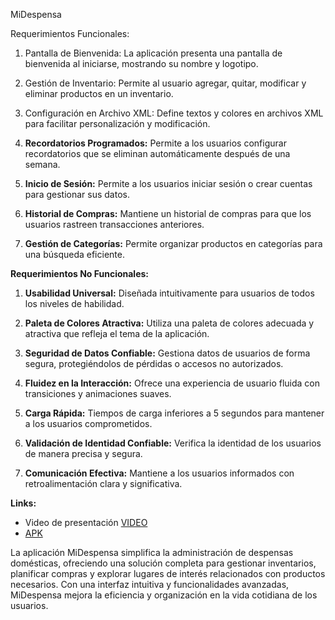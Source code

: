 MiDespensa

Requerimientos Funcionales:

1. Pantalla de Bienvenida: La aplicación presenta una pantalla de bienvenida al iniciarse, mostrando su nombre y logotipo.

2. Gestión de Inventario: Permite al usuario agregar, quitar, modificar y eliminar productos en un inventario.

3. Configuración en Archivo XML: Define textos y colores en archivos XML para facilitar personalización y modificación.

4. **Recordatorios Programados:** Permite a los usuarios configurar recordatorios que se eliminan automáticamente después de una semana.

5. **Inicio de Sesión:** Permite a los usuarios iniciar sesión o crear cuentas para gestionar sus datos.

6. **Historial de Compras:** Mantiene un historial de compras para que los usuarios rastreen transacciones anteriores.

7. **Gestión de Categorías:** Permite organizar productos en categorías para una búsqueda eficiente.

**Requerimientos No Funcionales:**

1. **Usabilidad Universal:** Diseñada intuitivamente para usuarios de todos los niveles de habilidad.

2. **Paleta de Colores Atractiva:** Utiliza una paleta de colores adecuada y atractiva que refleja el tema de la aplicación.

3. **Seguridad de Datos Confiable:** Gestiona datos de usuarios de forma segura, protegiéndolos de pérdidas o accesos no autorizados.

4. **Fluidez en la Interacción:** Ofrece una experiencia de usuario fluida con transiciones y animaciones suaves.

5. **Carga Rápida:** Tiempos de carga inferiores a 5 segundos para mantener a los usuarios comprometidos.

6. **Validación de Identidad Confiable:** Verifica la identidad de los usuarios de manera precisa y segura.

7. **Comunicación Efectiva:** Mantiene a los usuarios informados con retroalimentación clara y significativa.


**Links:**
- Video de presentación [VIDEO](https://youtu.be/EJbrRDDYYuY)
- [APK](https://drive.google.com/file/d/1TcjJHg9ps-5fcKbrSNCV-sDs25pnFp7c/view?usp=sharing)

La aplicación MiDespensa simplifica la administración de despensas domésticas, ofreciendo una solución completa para gestionar inventarios, planificar compras y explorar lugares de interés relacionados con productos necesarios. Con una interfaz intuitiva y funcionalidades avanzadas, MiDespensa mejora la eficiencia y organización en la vida cotidiana de los usuarios.
